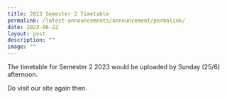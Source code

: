 ```yaml
---
title: 2023 Semester 2 Timetable
permalink: /latest-announcements/announcement/permalink/
date: 2023-06-22
layout: post
description: ""
image: ""
---
```

The timetable for Semester 2 2023 would be uploaded by Sunday (25/6) afternoon.

Do visit our site again then.